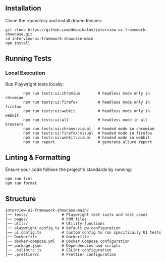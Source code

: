 ## Installation

Clone the repository and install dependencies:

```
git clone https://github.com/dmbaikalov/interview-ui-framework-showcase.git
cd interview-ui-framework-showcase-main
npm install
```

## Running Tests

### Local Execution

Run Playwright tests locally:

```
        npm run tests:ui:chromium        # headless mode only in chromium
        npm run tests:ui:firefox         # headless mode only in firefox
        npm run tests:ui:webkit          # headless mode only in webkit
        npm run tests:ui:all             # headless mode in all browsers
        npm run tests:ui:chrome:visual   # headed mode in chromium
        npm run tests:ui:firefox:visual  # headed mode in firefox
        npm run tests:ui:webkit:visual   # headed mode in webkit
        npm run report                   # generate allure report

```

## Linting & Formatting

Ensure your code follows the project's standards by running:

```
npm run lint
npm run format
```

## Structure

```
interview-ui-framework-showcase-main/
│── tests/               # Playwright test suits and test cases
│── pages/               # POM files
│── utils/               # Utility functions
│── playwright.config.ts # Default pw configuration
│── ui.config.ts         # Custom config to run specifically UI tests
│── Dockerfile           # Dockerfile
│── docker-compose.yml   # Docker Compose configuration
│── package.json         # Dependencies and scripts
│── .eslintrc.js         # ESLint configuration
│── .prettierrc          # Prettier configuration
```
